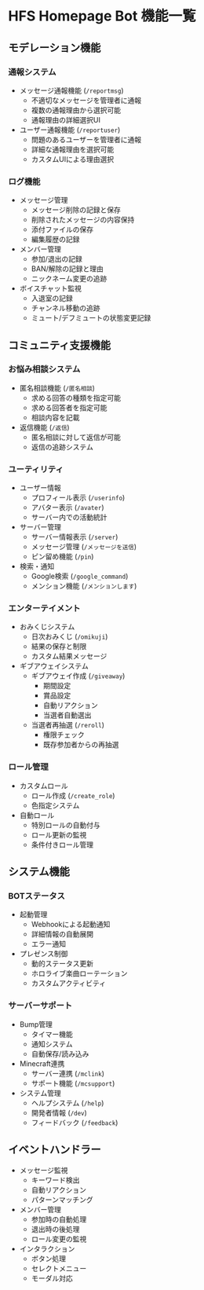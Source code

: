 # HFS Homepage Bot 機能一覧

## モデレーション機能

### 通報システム
- メッセージ通報機能 (`/reportmsg`)
  - 不適切なメッセージを管理者に通報
  - 複数の通報理由から選択可能
  - 通報理由の詳細選択UI
- ユーザー通報機能 (`/reportuser`)
  - 問題のあるユーザーを管理者に通報
  - 詳細な通報理由を選択可能
  - カスタムUIによる理由選択

### ログ機能
- メッセージ管理
  - メッセージ削除の記録と保存
  - 削除されたメッセージの内容保持
  - 添付ファイルの保存
  - 編集履歴の記録
- メンバー管理
  - 参加/退出の記録
  - BAN/解除の記録と理由
  - ニックネーム変更の追跡
- ボイスチャット監視
  - 入退室の記録
  - チャンネル移動の追跡
  - ミュート/デフミュートの状態変更記録

## コミュニティ支援機能

### お悩み相談システム
- 匿名相談機能 (`/匿名相談`)
  - 求める回答の種類を指定可能
  - 求める回答者を指定可能
  - 相談内容を記載
- 返信機能 (`/返信`)
  - 匿名相談に対して返信が可能
  - 返信の追跡システム

### ユーティリティ
- ユーザー情報
  - プロフィール表示 (`/userinfo`)
  - アバター表示 (`/avater`)
  - サーバー内での活動統計
- サーバー管理
  - サーバー情報表示 (`/server`)
  - メッセージ管理 (`/メッセージを送信`)
  - ピン留め機能 (`/pin`)
- 検索・通知
  - Google検索 (`/google_command`)
  - メンション機能 (`/メンションします`)

### エンターテイメント
- おみくじシステム
  - 日次おみくじ (`/omikuji`)
  - 結果の保存と制限
  - カスタム結果メッセージ
- ギブアウェイシステム
  - ギブアウェイ作成 (`/giveaway`)
    - 期間設定
    - 賞品設定
    - 自動リアクション
    - 当選者自動選出
  - 当選者再抽選 (`/reroll`)
    - 権限チェック
    - 既存参加者からの再抽選

### ロール管理
- カスタムロール
  - ロール作成 (`/create_role`)
  - 色指定システム
- 自動ロール
  - 特別ロールの自動付与
  - ロール更新の監視
  - 条件付きロール管理

## システム機能

### BOTステータス
- 起動管理
  - Webhookによる起動通知
  - 詳細情報の自動展開
  - エラー通知
- プレゼンス制御
  - 動的ステータス更新
  - ホロライブ楽曲ローテーション
  - カスタムアクティビティ

### サーバーサポート
- Bump管理
  - タイマー機能
  - 通知システム
  - 自動保存/読み込み
- Minecraft連携
  - サーバー連携 (`/mclink`)
  - サポート機能 (`/mcsupport`)
- システム管理
  - ヘルプシステム (`/help`)
  - 開発者情報 (`/dev`)
  - フィードバック (`/feedback`)

## イベントハンドラー
- メッセージ監視
  - キーワード検出
  - 自動リアクション
  - パターンマッチング
- メンバー管理
  - 参加時の自動処理
  - 退出時の後処理
  - ロール変更の監視
- インタラクション
  - ボタン処理
  - セレクトメニュー
  - モーダル対応
